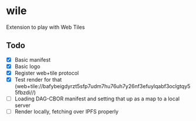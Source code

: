 
# wile

Extension to play with Web Tiles

## Todo

- [x] Basic manifest
- [x] Basic logo
- [x] Register web+tile protocol
- [x] Test render for that (web+tile://bafybeigdyrzt5sfp7udm7hu76uh7y26nf3efuylqabf3oclgtqy55fbzdi//)
- [ ] Loading DAG-CBOR manifest and setting that up as a map to a local server
- [ ] Render locally, fetching over IPFS properly
